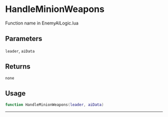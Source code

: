 # HandleMinionWeapons
Function name in EnemyAILogic.lua
## Parameters
`leader`, `aiData`
## Returns
`none`
## Usage
```lua
function HandleMinionWeapons(leader, aiData)
```
---
